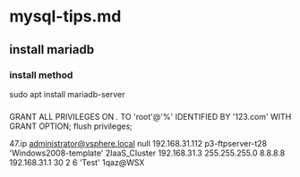 # mysql-tips.md

## install mariadb 

### install method

sudo apt install mariadb-server

### 
GRANT ALL PRIVILEGES ON *.* TO 'root'@'%' IDENTIFIED BY '123.com' WITH GRANT OPTION;
flush privileges;



47.ip administrator@vsphere.local null 192.168.31.112 p3-ftpserver-t28 'Windows2008-template' 2IaaS_Cluster 192.168.31.3 255.255.255.0 8.8.8.8 192.168.31.1 30 2 6 'Test' 1qaz@WSX



